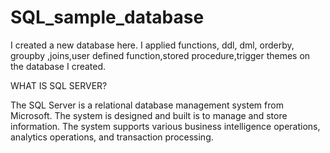 # SQL_sample_database
I created a new database here. I applied functions, ddl, dml, orderby, groupby ,joins,user defined function,stored procedure,trigger themes on the database I created.

WHAT IS SQL SERVER?

The SQL Server is a relational database management system from Microsoft. The system is designed and built is to manage and store information. The system supports various business intelligence operations, analytics operations, and transaction processing.




